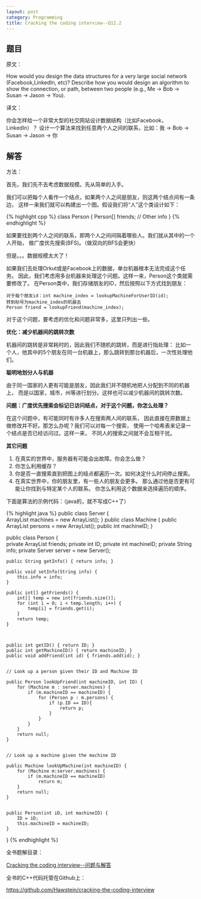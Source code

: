```yaml
---
layout: post
category: Programming
title: Cracking the coding interview--Q12.2
---
```


## 题目

原文：

How would you design the data structures for a very large social 
network (Facebook,LinkedIn, etc)? Describe how you would design an 
algorithm to show the connection, or path, between two people (e.g., 
Me -> Bob -> Susan -> Jason -> You).

译文：

你会怎样给一个非常大型的社交网站设计数据结构（比如Facebook，LinkedIn）？
设计一个算法来找到任意两个人之间的联系，比如：我 -> Bob -> Susan -> Jason -> 你

## 解答

方法：

首先，我们先不去考虑数据规模。先从简单的入手。

我们可以把每个人看作一个结点，如果两个人之间是朋友，则这两个结点间有一条边，
这样一来我们就可以构建出一个图。假设我们将“人”这个类设计如下：

{% highlight cpp %}
class Person {
	Person[] friends;
	// Other info
}
{% endhighlight %}

如果要找到两个人之间的联系，即两个人之间间隔着哪些人。我们就从其中的一个人开始，
做广度优先搜索(BFS)。（做双向的BFS会更快）

但是。。。数据规模太大了！

如果我们去处理Orkut或是Facebook上的数据，单台机器根本无法完成这个任务。
因此，我们考虑用多台机器来处理这个问题。这样一来，Person这个类就需要修改了。
在Person类中，我们存储朋友的ID，然后按照以下方式找到朋友：

	对于每个朋友id：int machine_index = lookupMachineForUserID(id);
	转到标号为machine_index的机器去
	Person friend = lookupFriend(machine_index);

对于这个问题，要考虑的优化和问题非常多，这里只列出一些。

**优化：减少机器间的跳转次数**

机器间的跳转是非常耗时的，因此我们不随机的跳转，而是进行指处理：
比如一个人，他其中的5个朋友在同一台机器上，那么跳转到那台机器后，一次性处理他们。

**聪明地划分人与机器**

由于同一国家的人更有可能是朋友，因此我们并不随机地把人分配到不同的机器上，
而是以国家，城市，州等进行划分。这样也可以减少机器间的跳转次数。

**问题：广度优先搜索会标记已访问结点，对于这个问题，你怎么处理？**

在这个问题中，有可能同时有许多人在搜索两人间的联系，
因此直接在原数据上做修改并不好。那怎么办呢？我们可以对每一个搜索，
使用一个哈希表来记录一个结点是否已经访问过。这样一来，
不同人的搜索之间就不会互相干扰。

**其它问题**

1. 在真实的世界中，服务器有可能会出故障。你会怎么做？
1. 你怎么利用缓存？
1. 你是否一直搜索直到把图上的结点都遍历一次。如何决定什么时间停止搜索。
1. 在真实世界中，你的朋友里，有一些人的朋友会更多。
那么通过他是否更有可能让你找到与特定某个人的联系。
你怎么利用这个数据来选择遍历的顺序。

下面是算法的示例代码：（java的，就不写成C++了）

{% highlight java %}
public class Server {	
    ArrayList<Machine> machines = new ArrayList<Machine>();
}
public class Machine {
    public ArrayList<Person> persons = new ArrayList<Person>();
    public int machineID;
}

public class Person {	
    private ArrayList<Integer> friends;
    private int ID;
    private int machineID;
    private String info;
    private Server server = new Server();
	
    public String getInfo() { return info; }
	
    public void setInfo(String info) {
        this.info = info;
    }
	
    public int[] getFriends() {
        int[] temp = new int[friends.size()];
        for (int i = 0; i < temp.length; i++) {
            temp[i] = friends.get(i);
        }
        return temp;
    }
	
	
	
    public int getID() { return ID; }
    public int getMachineID() { return machineID; }
    public void addFriend(int id) { friends.add(id); }
	
	
    // Look up a person given their ID and Machine ID
	
    public Person lookUpFriend(int machineID, int ID) {
        for (Machine m : server.machines) {
            if (m.machineID == machineID) {
                for (Person p : m.persons) {
                    if (p.ID == ID){
                        return p;						
                    }
                }
            }
        }
        return null;
    }
	
	
    // Look up a machine given the machine ID
	
    public Machine lookUpMachine(int machineID) {
        for (Machine m:server.machines) {
            if (m.machineID == machineID)
                return m;
        }
        return null;
    }
	
	
    public Person(int iD, int machineID) {
        ID = iD;
        this.machineID = machineID;
    }
}
{% endhighlight %}

全书题解目录：

[Cracking the coding interview--问题与解答](/posts/ctci-solutions-contents.html)

全书的C++代码托管在Github上：

<https://github.com/Hawstein/cracking-the-coding-interview>
